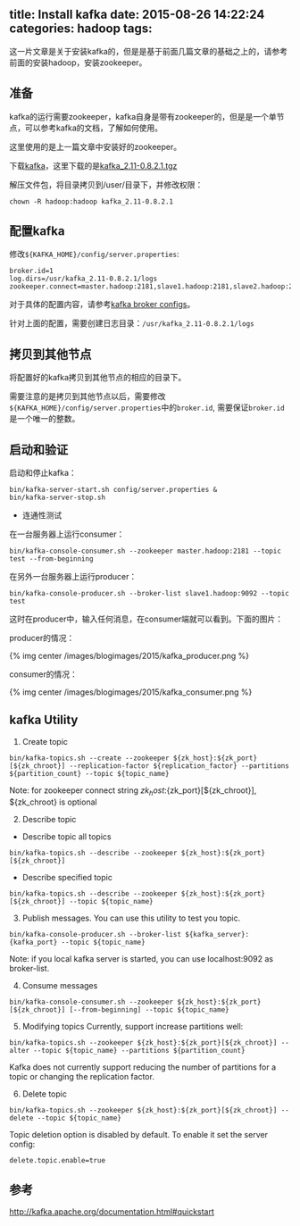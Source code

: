 title: Install kafka
date: 2015-08-26 14:22:24
categories: hadoop
tags:
---

这一片文章是关于安装kafka的，但是是基于前面几篇文章的基础之上的，请参考前面的安装hadoop，安装zookeeper。

## 准备

kafka的运行需要zookeeper，kafka自身是带有zookeeper的，但是是一个单节点，可以参考kafka的文档，了解如何使用。

这里使用的是上一篇文章中安装好的zookeeper。

下载[kafka](http://kafka.apache.org/downloads.html)，这里下载的是[kafka_2.11-0.8.2.1.tgz](https://www.apache.org/dyn/closer.cgi?path=/kafka/0.8.2.1/kafka_2.11-0.8.2.1.tgz)

解压文件包，将目录拷贝到/user/目录下，并修改权限：
```
chown -R hadoop:hadoop kafka_2.11-0.8.2.1
```

<!-- more -->

## 配置kafka

修改`${KAFKA_HOME}/config/server.properties`:
```
broker.id=1
log.dirs=/usr/kafka_2.11-0.8.2.1/logs
zookeeper.connect=master.hadoop:2181,slave1.hadoop:2181,slave2.hadoop:2181
```

对于具体的配置内容，请参考[kafka broker configs](http://kafka.apache.org/documentation.html#brokerconfigs)。

针对上面的配置，需要创建日志目录：`/usr/kafka_2.11-0.8.2.1/logs`

## 拷贝到其他节点

将配置好的kafka拷贝到其他节点的相应的目录下。

需要注意的是拷贝到其他节点以后，需要修改`${KAFKA_HOME}/config/server.properties`中的`broker.id`, 需要保证`broker.id`是一个唯一的整数。

## 启动和验证

启动和停止kafka：
```
bin/kafka-server-start.sh config/server.properties &
bin/kafka-server-stop.sh
```

* 连通性测试


在一台服务器上运行consumer：
```
bin/kafka-console-consumer.sh --zookeeper master.hadoop:2181 --topic test --from-beginning
```

在另外一台服务器上运行producer：
```
bin/kafka-console-producer.sh --broker-list slave1.hadoop:9092 --topic test 
```

这时在producer中，输入任何消息，在consumer端就可以看到。下面的图片：

producer的情况：

{% img center /images/blogimages/2015/kafka_producer.png %}

consumer的情况：

{% img center /images/blogimages/2015/kafka_consumer.png %}

## kafka Utility

1. Create topic
```
bin/kafka-topics.sh --create --zookeeper ${zk_host}:${zk_port}[${zk_chroot}] --replication-factor ${replication_factor} --partitions ${partition_count} --topic ${topic_name}
```

Note: for zookeeper connect string ${zk_host}:${zk_port}[${zk_chroot}], ${zk_chroot} is optional

2. Describe topic

* Describe topic all topics
```
bin/kafka-topics.sh --describe --zookeeper ${zk_host}:${zk_port}[${zk_chroot}]
```

* Describe specified topic
```
bin/kafka-topics.sh --describe --zookeeper ${zk_host}:${zk_port}[${zk_chroot}] --topic ${topic_name}
```

3. Publish messages. You can use this utility to test you topic.
```
bin/kafka-console-producer.sh --broker-list ${kafka_server}:{kafka_port} --topic ${topic_name}
```
Note: if you local kafka server is started, you can use localhost:9092 as broker-list.

4. Consume messages
```
bin/kafka-console-consumer.sh --zookeeper ${zk_host}:${zk_port}[${zk_chroot}] [--from-beginning] --topic ${topic_name}
```

5. Modifying topics
Currently, support increase partitions well:
```
bin/kafka-topics.sh --zookeeper ${zk_host}:${zk_port}[${zk_chroot}] --alter --topic ${topic_name} --partitions ${partition_count}
```
Kafka does not currently support reducing the number of partitions for a topic or changing the replication factor.

6. Delete topic
```
bin/kafka-topics.sh --zookeeper ${zk_host}:${zk_port}[${zk_chroot}] --delete --topic ${topic_name}
```
Topic deletion option is disabled by default. To enable it set the server config:
```
delete.topic.enable=true
```

## 参考

<http://kafka.apache.org/documentation.html#quickstart>
